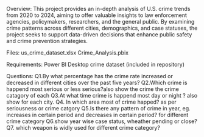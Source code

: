 Overview:
This project provides an in-depth analysis of U.S. crime trends from 2020 to 2024, aiming to offer valuable insights to law enforcement agencies, policymakers, researchers, and the general public.
By examining crime patterns across different cities, demographics, and case statuses, the project seeks to support data-driven decisions that enhance public safety and crime prevention strategies.

Files:
us_crime_dataset.xlsx
Crime_Analysis.pbix

Requirements:
Power BI Desktop
crime dataset (included in repository)

Questions:
Q1.By what percentage has the crime rate increased or decreased in different cities over the past five years?
Q2.Which crime is happend most serious or less serious?also show the crime the crime catagory of each
Q3.At what time crime is happend most day or night ? also show for each city.
Q4. In which area most of crime happed? as per seriousness or crime catgory
Q5.Is there any pattern of crime in year, eg. increases in certain period and decreases in certain period? for different crime category
Q6.show year wise case status, wheather pending or close?
Q7. which weapon is widly used for different crime category? 


